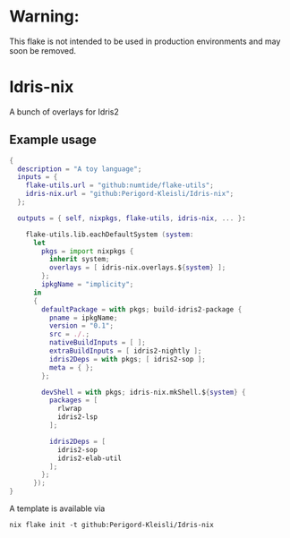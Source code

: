 # Warning:
This flake is not intended to be used in production environments and may soon be removed.

# Idris-nix
A bunch of overlays for Idris2

## Example usage
```nix
{
  description = "A toy language";
  inputs = {
    flake-utils.url = "github:numtide/flake-utils";
    idris-nix.url = "github:Perigord-Kleisli/Idris-nix";
  };

  outputs = { self, nixpkgs, flake-utils, idris-nix, ... }:

    flake-utils.lib.eachDefaultSystem (system:
      let
        pkgs = import nixpkgs {
          inherit system;
          overlays = [ idris-nix.overlays.${system} ];
        };
        ipkgName = "implicity";
      in
      {
        defaultPackage = with pkgs; build-idris2-package {
          pname = ipkgName;
          version = "0.1";
          src = ./.;
          nativeBuildInputs = [ ];
          extraBuildInputs = [ idris2-nightly ];
          idris2Deps = with pkgs; [ idris2-sop ];
          meta = { };
        };

        devShell = with pkgs; idris-nix.mkShell.${system} {
          packages = [ 
            rlwrap
            idris2-lsp
          ];

          idris2Deps = [
            idris2-sop
            idris2-elab-util
          ];
        };
      });
}
```

A template is available via
```
nix flake init -t github:Perigord-Kleisli/Idris-nix
```
